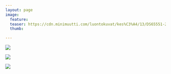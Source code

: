```yaml
---
layout: page
image:
  feature:
  teaser: https://cdn.minimuutti.com/luontokuvat/kes%C3%A4/13/DS65551-245px.jpg
  thumb:

---
```


![](https://cdn.minimuutti.com/luontokuvat/kes%C3%A4/13/DS65576-800px.jpg)

![](https://cdn.minimuutti.com/luontokuvat/kes%C3%A4/13/DS65552-800px.jpg)

![](https://cdn.minimuutti.com/luontokuvat/kes%C3%A4/13/DS65551-800px.jpg)
